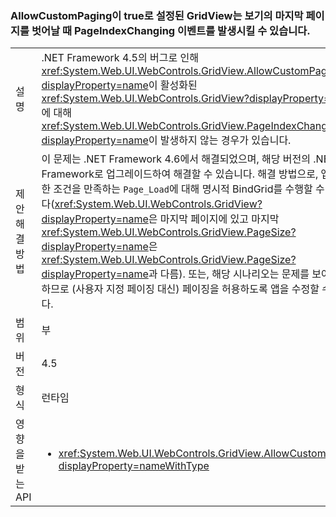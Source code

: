 ### <a name="gridviews-with-allowcustompaging-set-to-true-may-fire-the-pageindexchanging-event-when-leaving-the-final-page-of-the-view"></a>AllowCustomPaging이 true로 설정된 GridView는 보기의 마지막 페이지를 벗어날 때 PageIndexChanging 이벤트를 발생시킬 수 있습니다.

|   |   |
|---|---|
|설명|.NET Framework 4.5의 버그로 인해 <xref:System.Web.UI.WebControls.GridView.AllowCustomPaging?displayProperty=name>이 활성화된 <xref:System.Web.UI.WebControls.GridView?displayProperty=name>에 대해 <xref:System.Web.UI.WebControls.GridView.PageIndexChanging?displayProperty=name>이 발생하지 않는 경우가 있습니다.|
|제안 해결 방법|이 문제는 .NET Framework 4.6에서 해결되었으며, 해당 버전의 .NET Framework로 업그레이드하여 해결할 수 있습니다. 해결 방법으로, 앱은 이러한 조건을 만족하는 <code>Page_Load</code>에 대해 명시적 BindGrid를 수행할 수 있습니다(<xref:System.Web.UI.WebControls.GridView?displayProperty=name>은 마지막 페이지에 있고 마지막 <xref:System.Web.UI.WebControls.GridView.PageSize?displayProperty=name>은 <xref:System.Web.UI.WebControls.GridView.PageSize?displayProperty=name>과 다름). 또는, 해당 시나리오는 문제를 보여주지 못하므로 (사용자 지정 페이징 대신) 페이징을 허용하도록 앱을 수정할 수 있습니다.|
|범위|부|
|버전|4.5|
|형식|런타임|
|영향을 받는 API|<ul><li><xref:System.Web.UI.WebControls.GridView.AllowCustomPaging?displayProperty=nameWithType></li></ul>|

